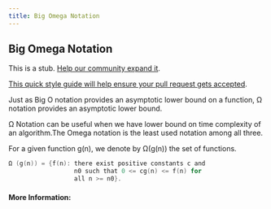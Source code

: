 ```yaml
---
title: Big Omega Notation
---
```

## Big Omega Notation

This is a stub. <a href='https://github.com/freecodecamp/guides/tree/master/src/pages/computer-science/notation/big-omega-notation/index.md' target='_blank' rel='nofollow'>Help our community expand it</a>.

<a href='https://github.com/freecodecamp/guides/blob/master/README.md' target='_blank' rel='nofollow'>This quick style guide will help ensure your pull request gets accepted</a>.

<!-- The article goes here, in GitHub-flavored Markdown. Feel free to add YouTube videos, images, and CodePen/JSBin embeds  -->

Just as Big O notation provides an asymptotic lower bound on a function, Ω notation provides an asymptotic lower bound.

Ω Notation can be useful when we have lower bound on time complexity of an algorithm.The Omega notation is the least used notation among all three.

For a given function g(n), we denote by Ω(g(n)) the set of functions.

```c
Ω (g(n)) = {f(n): there exist positive constants c and
                  n0 such that 0 <= cg(n) <= f(n) for
                  all n >= n0}.
```

#### More Information:
<!-- Please add any articles you think might be helpful to read before writing the article -->


